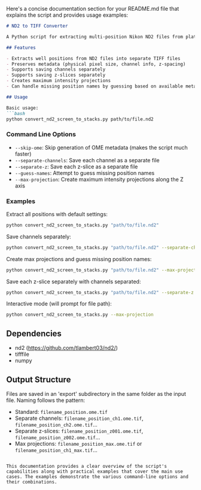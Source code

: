 Here's a concise documentation section for your README.md file that explains the script and provides usage examples:

```markdown
# ND2 to TIFF Converter

A Python script for extracting multi-position Nikon ND2 files from plate-based microscopy into individual TIFF files. The script supports extraction of well positions, z-stacks, and channels with multiple output options.

## Features

- Extracts well positions from ND2 files into separate TIFF files
- Preserves metadata (physical pixel size, channel info, z-spacing)
- Supports saving channels separately
- Supports saving z-slices separately
- Creates maximum intensity projections
- Can handle missing position names by guessing based on available metadata

## Usage

Basic usage:
```bash
python convert_nd2_screen_to_stacks.py path/to/file.nd2
```

### Command Line Options

- `--skip-ome`: Skip generation of OME metadata (makes the script much faster)
- `--separate-channels`: Save each channel as a separate file
- `--separate-z`: Save each z-slice as a separate file
- `--guess-names`: Attempt to guess missing position names
- `--max-projection`: Create maximum intensity projections along the Z axis

### Examples

Extract all positions with default settings:
```bash
python convert_nd2_screen_to_stacks.py "path/to/file.nd2"
```

Save channels separately:
```bash
python convert_nd2_screen_to_stacks.py "path/to/file.nd2" --separate-channels
```

Create max projections and guess missing position names:
```bash
python convert_nd2_screen_to_stacks.py "path/to/file.nd2" --max-projection --guess-names
```

Save each z-slice separately with channels separated:
```bash
python convert_nd2_screen_to_stacks.py "path/to/file.nd2" --separate-z --separate-channels
```

Interactive mode (will prompt for file path):
```bash
python convert_nd2_screen_to_stacks.py --max-projection
```

## Dependencies

- nd2 (https://github.com/tlambert03/nd2/)
- tifffile
- numpy

## Output Structure

Files are saved in an 'export' subdirectory in the same folder as the input file. 
Naming follows the pattern:
- Standard: `filename_position.ome.tif`
- Separate channels: `filename_position_ch1.ome.tif`, `filename_position_ch2.ome.tif`...
- Separate z-slices: `filename_position_z001.ome.tif`, `filename_position_z002.ome.tif`...
- Max projections: `filename_position_max.ome.tif` or `filename_position_ch1_max.tif`...
```

This documentation provides a clear overview of the script's capabilities along with practical examples that cover the main use cases. The examples demonstrate the various command-line options and their combinations.